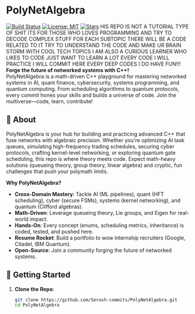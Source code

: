 # PolyNetAlgebra
[![Build Status](https://img.shields.io/badge/build-passing-brightgreen)](https://github.com/Serosh-commits/PolyNetAlgebra/actions)
[![License: MIT](https://img.shields.io/badge/License-MIT-yellow.svg)](https://opensource.org/licenses/MIT)
[![Stars](https://img.shields.io/github/stars/yourusername/PolyNetAlgebra)](https://github.com/Serosh-commits/PolyNetAlgebra)
HIS REPO IS NOT A TUTORIAL TYPE OF SHIT ITS FOR THOSE WHO LOVES PROGRAMMING AND TRY TO DECODE COMPLEX STUFF 
FOR EACH SUBTOPIC THERE WILL BE A CODE RELATED TO IT TRY TO UNDERSTAND THE CODE AND MAKE UR BRAIN STORM WITH
COOL TECH TOPICS I AM ALSO A CURIOUS LEARNER WHO LIKES TO CODE JUST WANT TO LEARN A LOT EVERY CODE I WILL PRACTICE I WILL COMMIT HERE EVERY DEEP CODES I DO HAVE FUN!!!
**Forge the future of networked systems with C++!**  
PolyNetAlgebra is a math-driven C++ playground for mastering networked systems in AI, quant finance, cybersecurity, systems programming, and quantum computing. From scheduling algorithms to quantum protocols, every commit hones your skills and builds a universe of code. Join the multiverse—code, learn, contribute!

## 🌌 About
PolyNetAlgebra is your hub for building and practicing advanced C++ that fuse networks with algebraic precision. Whether you're optimizing AI task queues, simulating high-frequency trading schedules, securing cyber protocols, crafting kernel-level networking, or exploring quantum gate scheduling, this repo is where theory meets code. Expect math-heavy solutions (queueing theory, group theory, linear algebra) and cryptic, fun challenges that push your polymath limits.

**Why PolyNetAlgebra?**
- **Cross-Domain Mastery**: Tackle AI (ML pipelines), quant (HFT scheduling), cyber (secure FSMs), systems (kernel networking), and quantum (Clifford algebras).
- **Math-Driven**: Leverage queueing theory, Lie groups, and Eigen for real-world impact.
- **Hands-On**: Every concept (enums, scheduling metrics, inheritance) is coded, tested, and pushed here.
- **Resume Rocket**: Build a portfolio to wow internship recruiters (Google, Citadel, IBM Quantum).
- **Open-Source**: Join a community forging the future of networked systems.

## 🚀 Getting Started
1. **Clone the Repo**:
   ```bash
   git clone https://github.com/Serosh-commits/PolyNetAlgebra.git
   cd PolyNetAlgebra
